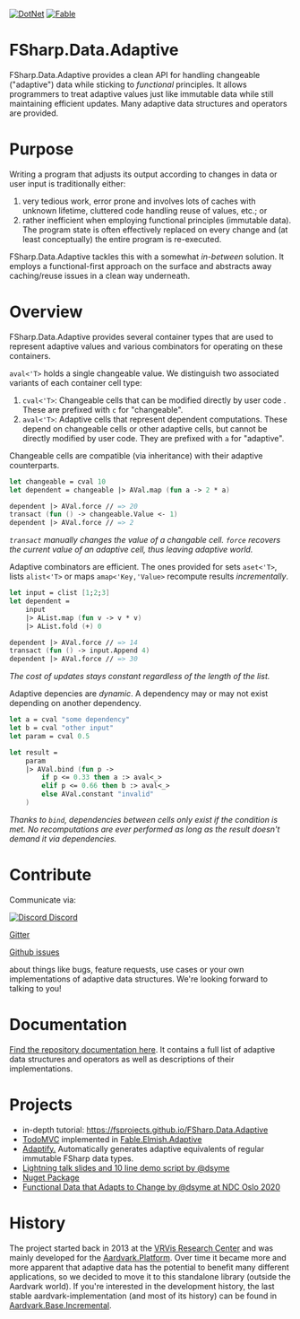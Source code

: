 
[![DotNet](https://github.com/fsprojects/FSharp.Data.Adaptive/actions/workflows/dotnet.yml/badge.svg)](https://github.com/fsprojects/FSharp.Data.Adaptive/actions/workflows/dotnet.yml)
[![Fable](https://github.com/fsprojects/FSharp.Data.Adaptive/actions/workflows/fable.yml/badge.svg)](https://github.com/fsprojects/FSharp.Data.Adaptive/actions/workflows/fable.yml)

# FSharp.Data.Adaptive

FSharp.Data.Adaptive provides a clean API for handling changeable ("adaptive") data while sticking to *functional* principles. It allows programmers to treat adaptive values just like immutable data while still maintaining efficient updates. Many adaptive data structures and operators are provided.

# Purpose

Writing a program that adjusts its output according to changes in data or user input is traditionally either:
1. very tedious work, error prone and involves lots of caches with unknown lifetime, cluttered code handling reuse of values, etc.; or
2. rather inefficient when employing functional principles (immutable data). The program state is often effectively replaced on every change and (at least conceptually) the entire program is re-executed.

FSharp.Data.Adaptive tackles this with a somewhat *in-between* solution. It employs a functional-first approach on the surface and abstracts away caching/reuse issues in a clean way underneath.

# Overview

FSharp.Data.Adaptive provides several container types that are used to represent adaptive values and various combinators for operating on these containers. 

`aval<'T>` holds a single changeable value. We distinguish two associated variants of each container cell type:
1. `cval<'T>`: Changeable cells that can be modified directly by user code . These are prefixed with `c` for "changeable".
2. `aval<'T>`: Adaptive cells that represent dependent computations. These depend on changeable cells or other adaptive cells, but cannot be directly modified by user code. They are prefixed with `a` for "adaptive".

Changeable cells are compatible (via inheritance) with their adaptive counterparts.

```fsharp
let changeable = cval 10
let dependent = changeable |> AVal.map (fun a -> 2 * a)

dependent |> AVal.force // => 20
transact (fun () -> changeable.Value <- 1)
dependent |> AVal.force // => 2
```
*`transact` manually changes the value of a changable cell. `force` recovers the current value of an adaptive cell, thus leaving adaptive world.*

Adaptive combinators are efficient. The ones provided for sets `aset<'T>`, lists `alist<'T>` or maps `amap<'Key,'Value>` recompute results *incrementally*. 

```fsharp
let input = clist [1;2;3]
let dependent = 
    input 
    |> AList.map (fun v -> v * v)
    |> AList.fold (+) 0

dependent |> AVal.force // => 14
transact (fun () -> input.Append 4)
dependent |> AVal.force // => 30
```
*The cost of updates stays constant regardless of the length of the list.*

Adaptive depencies are *dynamic*. A dependency may or may not exist depending on another dependency.

```fsharp
let a = cval "some dependency"
let b = cval "other input"
let param = cval 0.5

let result = 
    param 
    |> AVal.bind (fun p -> 
        if p <= 0.33 then a :> aval<_>
        elif p <= 0.66 then b :> aval<_>
        else AVal.constant "invalid"
    )
```
*Thanks to `bind`, dependencies between cells only exist if the condition is met. No recomputations are ever performed as long as the result doesn't demand it via dependencies.*

# Contribute

Communicate via:

[![Discord](https://discordapp.com/api/guilds/611129394764840960/widget.png) Discord](https://discord.gg/UyecnhM)

[Gitter](https://gitter.im/aardvark-platform/Lobby)

[Github issues](https://github.com/fsprojects/FSharp.Data.Adaptive/issues)


about things like bugs, feature requests, use cases or your own implementations of adaptive data structures. We're looking forward to talking to you!

# Documentation

[Find the repository documentation here](https://fsprojects.github.io/FSharp.Data.Adaptive/reference/index.html). It contains a full list of adaptive data structures and operators as well as descriptions of their implementations.

# Projects

* in-depth tutorial: https://fsprojects.github.io/FSharp.Data.Adaptive
* [TodoMVC](https://aardvarkians.com/demo/TodoMVC/) implemented in [Fable.Elmish.Adaptive](https://github.com/krauthaufen/Fable.Elmish.Adaptive)
* [Adaptify.](https://github.com/krauthaufen/Adaptify) Automatically generates adaptive equivalents of regular immutable FSharp data types.
* [Lightning talk slides and 10 line demo script by @dsyme](https://github.com/dsyme/fsharp-presentations/tree/master/2019-09-27-openfsharp)
* [Nuget Package](https://www.nuget.org/packages/FSharp.Data.Adaptive/)
* [Functional Data that Adapts to Change by @dsyme at NDC Oslo 2020](https://www.youtube.com/watch?v=us4dp7Ksly0)
# History

The project started back in 2013 at the [VRVis Research Center](https://www.vrvis.at) and was mainly developed for the [Aardvark.Platform](https://aardvarkians.com). Over time it became more and more apparent that adaptive data has the potential to benefit many different applications, so we decided to move it to this standalone library (outside the Aardvark world). If you're interested in the development history, the last stable aardvark-implementation (and most of its history) can be found in [Aardvark.Base.Incremental](https://github.com/aardvark-platform/aardvark.base/tree/v4/src/Aardvark.Base.Incremental). 
